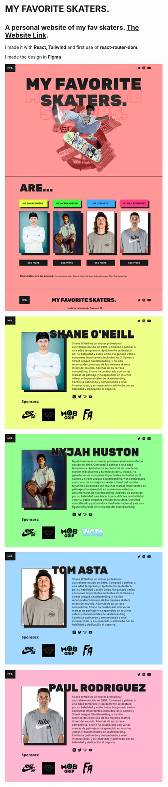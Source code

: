 # MY FAVORITE SKATERS.

## A personal website of my fav skaters. [The Website Link](https://leonardocarrasco.github.io/My-Favorite-Skaters./).

I made it with **React, Tailwind** and first use of **react-router-dom.**

I made the design in **Figma**


![The design ofthe first page](imgs/complete.png)

![The Skater page](imgs/Desktop-3.png)

![The Skater page](imgs/Desktop-4.png)

![The Skater page](imgs/Desktop-5.png)

![The Skater page](imgs/Desktop-6.png)







